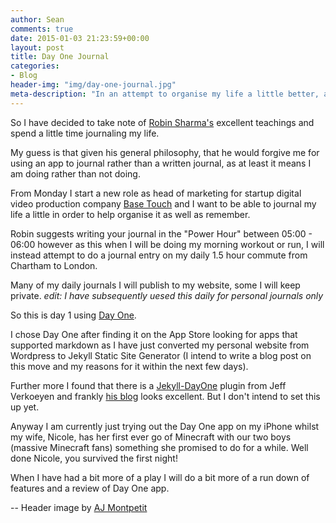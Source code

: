 ```yaml
---
author: Sean
comments: true
date: 2015-01-03 21:23:59+00:00
layout: post
title: Day One Journal
categories:
- Blog
header-img: "img/day-one-journal.jpg"
meta-description: "In an attempt to organise my life a little better, as well as publish more to my blog, I am trying out using the Day One Journal app"
---
```


So I have decided to take note of <a href="http://www.robinsharma.com" target="_blank" rel="nofollow">Robin Sharma's</a> excellent teachings and spend a little time journaling my life. 

My guess is that given his general philosophy, that he would forgive me for using an app to journal rather than a written journal, as at least it means I am doing rather than not doing. 

From Monday I start a new role as head of marketing for startup digital video production company [Base Touch](http://base-touch.com) and I want to be able to journal my life a little in order to help organise it as well as remember. 

Robin suggests writing your journal in the "Power Hour" between 05:00 - 06:00 however as this when I will be doing my morning workout or run, I will instead attempt to do a journal entry on my daily 1.5 hour commute from Chartham to London. 

Many of my daily journals I will publish to my website, some I will keep
private. *edit: I have subsequently uesed this daily for personal journals only*

So this is day 1 using <a href="http://dayoneapp.com" target="_blank" rel="nofollow"> Day One</a>. 

I chose Day One after finding it on the App Store looking for apps that supported markdown as I have just converted my personal website from Wordpress to Jekyll Static Site Generator (I intend to write a blog post on this move and my reasons for it within the next few days). 

Further more I found that there is a <a href="https://github.com/jverkoey/jekyll-dayone" target="_blank" rel="nofollow"> Jekyll-DayOne</a> plugin from Jeff Verkoeyen and frankly <a href="http://blog.jeffverkoeyen.com" target="_blank" rel="nofollow">his blog</a> looks excellent. But I don't intend to set this up yet. 

Anyway I am currently just trying out the Day One app on my iPhone whilst my wife,  Nicole, has her first ever go of Minecraft with our two boys (massive Minecraft fans) something she promised to do for a while. Well done Nicole, you survived the first night!

When I have had a bit more of a play I will do a bit more of a run down of features and a review of Day One app. 

--
Header image by <a href="http://www.ajmontpetit.com/" target="_blank">AJ Montpetit</a>
